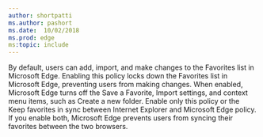 ```yaml
---
author: shortpatti
ms.author: pashort
ms.date:  10/02/2018
ms.prod: edge
ms:topic: include
---
```


By default, users can add, import, and make changes to the Favorites list in Microsoft Edge. Enabling this policy locks down the Favorites list in Microsoft Edge, preventing users from making changes. When enabled, Microsoft Edge turns off the Save a Favorite, Import settings, and context menu items, such as Create a new folder. Enable only this policy or the Keep favorites in sync between Internet Explorer and Microsoft Edge policy. If you enable both, Microsoft Edge prevents users from syncing their favorites between the two browsers.